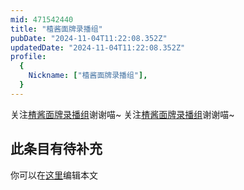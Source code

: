 ```yaml
---
mid: 471542440
title: "楂酱面牌录播组"
pubDate: "2024-11-04T11:22:08.352Z"
updatedDate: "2024-11-04T11:22:08.352Z"
profile:
  {
    Nickname: ["楂酱面牌录播组"],
  }
---
```


关注[楂酱面牌录播组](https://space.bilibili.com/471542440)谢谢喵~ 关注[楂酱面牌录播组](https://space.bilibili.com/471542440)谢谢喵~

## 此条目有待补充
你可以在[这里](https://github.com/Yuhanawa/VTuber.ICU-Content/edit/master/v/楂酱面牌录播组/index.md)编辑本文
